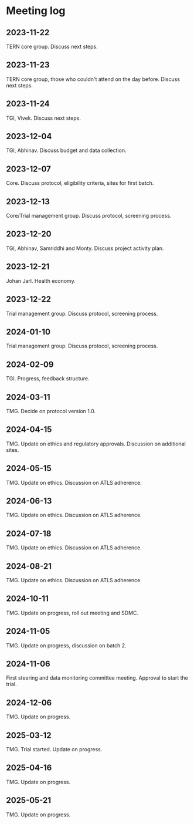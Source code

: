 # Meeting log

## 2023-11-22

TERN core group. Discuss next steps.

## 2023-11-23

TERN core group, those who couldn't attend on the day before. Discuss next steps.

## 2023-11-24

TGI, Vivek. Discuss next steps.

## 2023-12-04

TGI, Abhinav. Discuss budget and data collection.

## 2023-12-07

Core. Discuss protocol, eligibility criteria, sites for first batch.

## 2023-12-13

Core/Trial management group. Discuss protocol, screening process.

## 2023-12-20

TGI, Abhinav, Samriddhi and Monty. Discuss project activity plan.

## 2023-12-21

Johan Jarl. Health economy.

## 2023-12-22
Trial management group. Discuss protocol, screening process.

## 2024-01-10
Trial management group. Discuss protocol, screening process.

## 2024-02-09
TGI. Progress, feedback structure.

## 2024-03-11
TMG. Decide on protocol version 1.0.

## 2024-04-15
TMG. Update on ethics and regulatory approvals. Discussion on additional sites.

## 2024-05-15
TMG. Update on ethics. Discussion on ATLS adherence.

## 2024-06-13
TMG. Update on ethics. Discussion on ATLS adherence.

## 2024-07-18
TMG. Update on ethics. Discussion on ATLS adherence.

## 2024-08-21
TMG. Update on ethics. Discussion on ATLS adherence.

## 2024-10-11
TMG. Update on progress, roll out meeting and SDMC.

## 2024-11-05
TMG. Update on progress, discussion on batch 2.

## 2024-11-06
First steering and data monitoring committee meeting. Approval to start the trial.

## 2024-12-06
TMG. Update on progress.

## 2025-03-12
TMG. Trial started. Update on progress.

## 2025-04-16
TMG. Update on progress.

## 2025-05-21
TMG. Update on progress.
